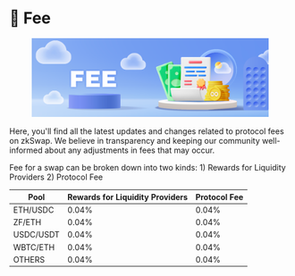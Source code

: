 # 🍣 Fee

<figure><img src="../.gitbook/assets/fee.png" alt=""><figcaption></figcaption></figure>

Here, you'll find all the latest updates and changes related to protocol fees on zkSwap. We believe in transparency and keeping our community well-informed about any adjustments in fees that may occur.

Fee for a swap can be broken down into two kinds: 1) Rewards for Liquidity Providers 2) Protocol Fee

| Pool      | Rewards for Liquidity Providers | Protocol Fee |
| --------- | ------------------------------- | ------------ |
| ETH/USDC  | 0.04%                           | 0.04%        |
| ZF/ETH    | 0.04%                           | 0.04%        |
| USDC/USDT | 0.04%                           | 0.04%        |
| WBTC/ETH  | 0.04%                           | 0.04%        |
| OTHERS    | 0.04%                           | 0.04%        |
